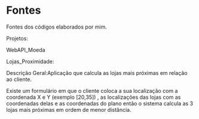 # Fontes
Fontes dos códigos elaborados por mim.

Projetos:

WebAPI_Moeda

Lojas_Proximidade:

Descrição Geral:Aplicação que calcula as lojas mais próximas em relação ao cliente.

Existe um formulário em que o cliente coloca a sua localização com a coordenada X e Y (exemplo [20,35]) , as localizações das lojas com as coordenadas delas e as coordenadas do plano então o sistema calcula as 3 lojas mais próximas em ordem de menor distância.  
